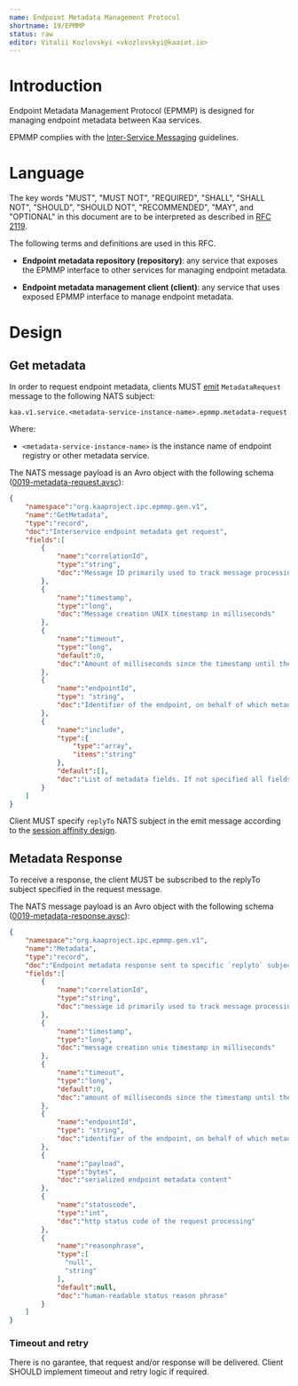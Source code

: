```yaml
---
name: Endpoint Metadata Management Protocol
shortname: 19/EPMMP
status: raw
editor: Vitalii Kozlovskyi <vkozlovskyi@kaaiot.io>
---
```



<!-- toc -->


# Introduction

Endpoint Metadata Management Protocol (EPMMP) is designed for managing endpoint metadata between Kaa services.

EPMMP complies with the [Inter-Service Messaging](/0003/README.md) guidelines.


# Language

The key words "MUST", "MUST NOT", "REQUIRED", "SHALL", "SHALL NOT", "SHOULD", "SHOULD NOT", "RECOMMENDED", "MAY", and "OPTIONAL" in this document are to be interpreted as described in [RFC 2119](https://tools.ietf.org/html/rfc2119).

The following terms and definitions are used in this RFC.

- **Endpoint metadata repository (repository)**: any service that exposes the EPMMP interface to other services for managing endpoint metadata.

- **Endpoint metadata management client (client)**: any service that uses exposed EPMMP interface to manage endpoint metadata.


# Design

## Get metadata


In order to request endpoint metadata, clients MUST [emit](/0003/README.md#targeted-messaging) `MetadataRequest` message to the following NATS subject:
```
kaa.v1.service.<metadata-service-instance-name>.epmmp.metadata-request
```
Where:
- `<metadata-service-instance-name>` is the instance name of endpoint registry or other metadata service.

The NATS message payload is an Avro object with the following schema ([0019-metadata-request.avsc](./0019-metadata-request.avsc)):
```json
{
    "namespace":"org.kaaproject.ipc.epmmp.gen.v1",
    "name":"GetMetadata",
    "type":"record",
    "doc":"Interservice endpoint metadata get request",
    "fields":[
        {
            "name":"correlationId",
            "type":"string",
            "doc":"Message ID primarily used to track message processing across services"
        },
        {
            "name":"timestamp",
            "type":"long",
            "doc":"Message creation UNIX timestamp in milliseconds"
        },
        {
            "name":"timeout",
            "type":"long",
            "default":0,
            "doc":"Amount of milliseconds since the timestamp until the message expires. Value of 0 is reserved to indicate no expiration."
        },
        {
            "name":"endpointId",
            "type": "string",
            "doc":"Identifier of the endpoint, on behalf of which metadata is requested"
        },
        {
            "name":"include",
            "type":{
                "type":"array", 
                "items":"string"
            }, 
            "default":[],
            "doc":"List of metadata fields. If not specified all fields are icluded"
        }
    ]
}
```

Client MUST specify `replyTo` NATS subject in the emit message according to the [session affinity design](/0003/README.md#session-affinity).


## Metadata Response 
To receive a response, the client MUST be subscribed to the replyTo subject specified in the request message.

The NATS message payload is an Avro object with the following schema ([0019-metadata-response.avsc](./0019-metadata-response.avsc)):
```json
{
    "namespace":"org.kaaproject.ipc.epmmp.gen.v1",
    "name":"Metadata",
    "type":"record",
    "doc":"Endpoint metadata response sent to specific `replyto` subject",
    "fields":[
        {
            "name":"correlationId",
            "type":"string",
            "doc":"message id primarily used to track message processing across services"
        },
        {
            "name":"timestamp",
            "type":"long",
            "doc":"message creation unix timestamp in milliseconds"
        },
        {
            "name":"timeout",
            "type":"long",
            "default":0,
            "doc":"amount of milliseconds since the timestamp until the message expires. value of 0 is reserved to indicate no expiration."
        },
        {
            "name":"endpointId",
            "type": "string",
            "doc":"identifier of the endpoint, on behalf of which metadata is requested"
        },
        {
            "name":"payload",
            "type":"bytes",
            "doc":"serialized endpoint metadata content"
        },
        {
            "name":"statuscode",
            "type":"int",
            "doc":"http status code of the request processing"
        },
        {
            "name":"reasonphrase",
            "type":[
              "null",
              "string"
            ],
            "default":null,
            "doc":"human-readable status reason phrase"
        }
    ]
}
```

### Timeout and retry
There is no garantee, that request and/or response will be delivered. Client SHOULD implement timeout and retry logic if required.
